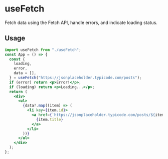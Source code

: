 # useFetch

Fetch data using the Fetch API, handle errors, and indicate loading status.

## Usage

```jsx
import useFetch from "./useFetch";
const App = () => {
  const {
    loading,
    error,
    data = [],
  } = useFetch("https://jsonplaceholder.typicode.com/posts");
  if (error) return <p>Error!</p>;
  if (loading) return <p>Loading...</p>;
  return (
    <div>
      <ul>
        {data?.map((item) => (
          <li key={item.id}>
            <a href={`https://jsonplaceholder.typicode.com/posts/${item.id}`}>
              {item.title}
            </a>
          </li>
        ))}
      </ul>
    </div>
  );
};
```
